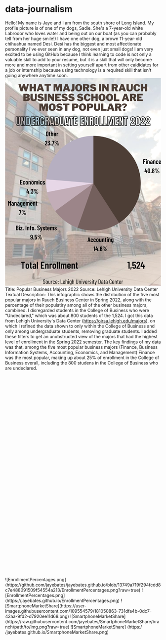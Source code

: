 # data-journalism 
Hello! My name is Jaye and I am from the south shore of Long Island. My profile picture is of one of my dogs, Sadie. She's a 7-year-old white Labrodor who loves water and being out on our boat (as you can probably tell from her huge smile!) I have one other dog, a brown 11-year-old chihuahua named Desi. Desi has the biggest and most affectionate personality I've ever seen in any dog, not even just small dogs! 
I am very excited to be using GitHub because I think learning to code is not only a valuable skill to add to your resume, but it is a skill that will only become more and more important in setting yourself apart from other caididates for a job or internship because using technology is a required skill that isn't going anywhere anytime soon.
![BusinessMajors](https://github.com/jayebates/data-journalism/blob/main/BusinessMajors.png?raw=true)
Title: Popular Business Majors 2022
Source: Lehigh University Data Center
Textual Description: This infographic shows the distribution of the five most popular majors in Rauch Business Center in Spring 2022, along with the percentage of their populatiry among all of the other business majors, combined. I disregarded students in the College of Business who were "Undeclared," which was about 800 students of the 1,524. I got this data from Lehigh University's Data Center (https://oirsa.lehigh.edu/majors), on which I refined the data shown to only within the College of Business and only among undergraduate students, removing graduate students. I added these filters to get an unobstructed view of the majors that had the highest level of enrollment in the Spring 2022 semester. The key findings of my data was that, among the five most popular business majors (Finance, Business Information Systems, Accounting, Economics, and Management) Finance was the most popular, making up about 25% of enrollment in the College of Business overall, including the 800 studens in the College of Business who are undeclared.
<iframe src='https://cdn.knightlab.com/libs/timeline3/latest/embed/index.html?source=1Ak4dGARsZabE1Ae1luEQanbz2sDfW56i7O9S8q9L-
<iframe src='https://cdn.knightlab.com/libs/timeline3/latest/embed/index.html?source=1GDJHnB1chGuXTjTz7bXS7E2Si-bwk0tMuP1y76Gzcds&font=Default&lang=en&initial_zoom=2&height=650' width='100%' height='650' webkitallowfullscreen mozallowfullscreen allowfullscreen frameborder='0'></iframe>
![EnrollmentPercentages.png](https://github.com/jayebates/jayebates.github.io/blob/13749a719f294fcdd8c7e488091509f54554a213/EnrollmentPercentages.png?raw=true)
![EnrollmentPercentages.png] (https://jayebates.github.io/EnrollmentPercentages.png)
![SmartphoneMarketShare](https://user-images.githubusercontent.com/109554579/181050863-731dfa4b-0dc7-42aa-9fd2-d7920ee11d68.png)
![SmartphoneMarketShare] (https://raw.githubusercontent.com/jayebates/SmartphoneMarketShare/branch/path/to/img.png?raw=true)
![SmartphoneMarketShare] (https:/ /jayebates.github.io/SmartphoneMarketShare.png)
